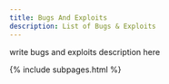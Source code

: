 ```yaml
---
title: Bugs And Exploits
description: List of Bugs & Exploits
---
```


write bugs and exploits description here

{% include subpages.html %}
